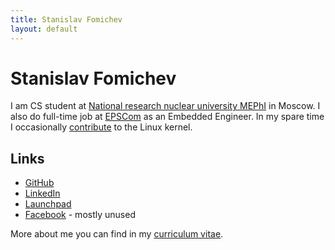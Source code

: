 ```yaml
---
title: Stanislav Fomichev
layout: default
---
```


Stanislav Fomichev
==================

I am CS student at [National research nuclear university MEPhI](http://mephi.ru/eng/) in Moscow. I also do full-time job at [EPSCom](http://epscom.net) as an Embedded Engineer. In my spare time I occasionally [contribute](http://git.kernel.org/?p=linux%2Fkernel%2Fgit%2Fnext%2Flinux-next.git&a=search&h=HEAD&st=commit&s=Stanislav+Fomichev) to the Linux kernel.

Links
-----
* [GitHub](http://github.com/fomichev)
* [LinkedIn](http://ru.linkedin.com/pub/stanislav-fomichev/25/860/646)
* [Launchpad](http://launchpad.net/~sdf)
* [Facebook](http://www.facebook.com/people/Stanislav-Fomichev/1409375470) - mostly unused

More about me you can find in my [curriculum vitae](/todo).

